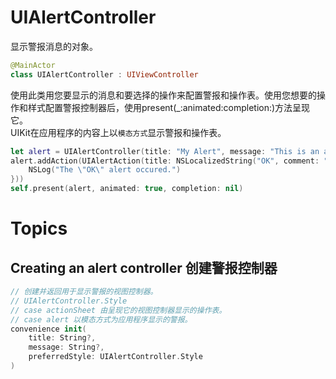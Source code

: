 # UIAlertController 

显示警报消息的对象。

```swift
@MainActor
class UIAlertController : UIViewController
```

使用此类用您要显示的消息和要选择的操作来配置警报和操作表。使用您想要的操作和样式配置警报控制器后，使用present(_:animated:completion:)方法呈现它。  
UIKit在应用程序的内容上以`模态方式`显示警报和操作表。

```swift
let alert = UIAlertController(title: "My Alert", message: "This is an alert.", preferredStyle: .alert) 
alert.addAction(UIAlertAction(title: NSLocalizedString("OK", comment: "Default action"), style: .default, handler: { _ in 
    NSLog("The \"OK\" alert occured.")
}))
self.present(alert, animated: true, completion: nil)
```

# Topics

## Creating an alert controller 创建警报控制器

```swift
// 创建并返回用于显示警报的视图控制器。
// UIAlertController.Style
// case actionSheet 由呈现它的视图控制器显示的操作表。
// case alert 以模态方式为应用程序显示的警报。
convenience init(
    title: String?,
    message: String?,
    preferredStyle: UIAlertController.Style
)
```